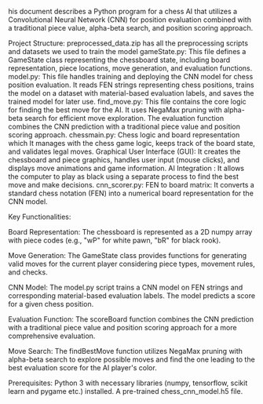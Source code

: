 his document describes a Python program for a chess AI that utilizes a Convolutional Neural Network (CNN) for position evaluation combined with a traditional piece value, alpha-beta search, and position scoring approach.

Project Structure:
preprocessed_data.zip has all the preprocessing scripts and datasets we used to train the model gameState.py: This file defines a GameState class representing the chessboard state, including board representation, piece locations, move generation, and evaluation functions. model.py: This file handles training and deploying the CNN model for chess position evaluation. It reads FEN strings representing chess positions, trains the model on a dataset with material-based evaluation labels, and saves the trained model for later use. find_move.py: This file contains the core logic for finding the best move for the AI. It uses NegaMax pruning with alpha-beta search for efficient move exploration. The evaluation function combines the CNN prediction with a traditional piece value and position scoring approach. chessmain.py: Chess logic and board representation which It manages with the chess game logic, keeps track of the board state, and validates legal moves. Graphical User Interface (GUI): It creates the chessboard and piece graphics, handles user input (mouse clicks), and displays move animations and game information. AI Integration : It allows the computer to play as black using a separate process to find the best move and make decisions. cnn_scorer.py: FEN to board matrix: It converts a standard chess notation (FEN) into a numerical board representation for the CNN model.

Key Functionalities:

Board Representation:
The chessboard is represented as a 2D numpy array with piece codes (e.g., "wP" for white pawn, "bR" for black rook).

Move Generation:
The GameState class provides functions for generating valid moves for the current player considering piece types, movement rules, and checks.

CNN Model:
The model.py script trains a CNN model on FEN strings and corresponding material-based evaluation labels. The model predicts a score for a given chess position.

Evaluation Function:
The scoreBoard function combines the CNN prediction with a traditional piece value and position scoring approach for a more comprehensive evaluation.

Move Search:
The findBestMove function utilizes NegaMax pruning with alpha-beta search to explore possible moves and find the one leading to the best evaluation score for the AI player's color.

Prerequisites:
Python 3 with necessary libraries (numpy, tensorflow, scikit learn and pygame etc.) installed. A pre-trained chess_cnn_model.h5 file.
